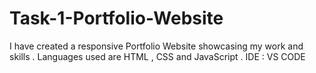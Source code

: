 # Task-1-Portfolio-Website
I have created a responsive Portfolio Website showcasing my work and skills .
Languages used are HTML , CSS and JavaScript .
IDE : VS CODE 
